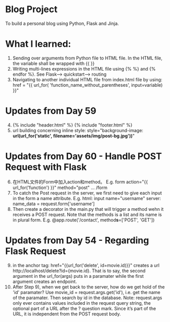 # Blog Project
To build a personal blog using Python, Flask and Jinja.

# What I learned:
1) Sending over arguments from Python file to HTML file. In the HTML file, the variable shall be wrapped with {{ }}
2) Writing multi-lines expressions in the HTML file using {% %} and {% endfor %}. See Flask--> quickstart--> routing
3) Navigating to another individual HTML file from index.html file by using: href = "{{ url_for( 'function_name_without_parentheses', input=variable) }}"

# Updates from Day 59
4) {% include "header.html" %}
   {% include "footer.html" %}
5) url building concerning inline style: style="background-image: **url(url_for('static', filename='assets/img/post-bg.jpg'))**"

# Updates from Day 60 - Handle POST Request with Flask
6) 在HTML文件的Form中加入action和method。 E.g. form action="{{ url_for('function') }}" method="post" ... /form
7) To catch the Post request in the server, we first need to give each input in the form a name attribute. 
   E.g. html: input name="username"
        server: name_data = request.form['username']
8) Then create a decorator in the main.py that will trigger a method wehn it receives a POST request. Note that the methods is a list and its name is in plural form. E.g. @app.route('/contact', method**s**=['POST', 'GET'])


# Updates from Day 54 - Regarding Flask Request
9) in the anchor tag: href="{{url_for('delete', id=movie.id)}}" creates a url http://localhost/delete?id={movie.id}. That is to say, the second argument in the url_for(args) puts in a paramater while the first argument creates an endpoint.
10) After Step 9), when we get back to the server, how do we get hold of the 'id' paramater? Use movie_id = request.args.get('id'), i.e. get the name of the paramater. Then search by id in the database. Note: request.args only ever contains values included in the request query string, the optional part of a URL after the ? question mark. Since it’s part of the URL, it is independent from the POST request body.
